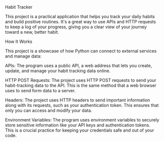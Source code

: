 Habit Tracker

This project is a practical application that helps you track your daily habits and build positive routines. It's a great way to use APIs and HTTP requests to keep a log of your progress, giving you a clear view of your journey toward a new, better habit.

How It Works 

This project is a showcase of how Python can connect to external services and manage data:

APIs: The program uses a public API, a web address that lets you create, update, and manage your habit tracking data online.

HTTP POST Requests: The project uses HTTP POST requests to send your habit-tracking data to the API. This is the same method that a web browser uses to send form data to a server.

Headers: The project uses HTTP headers to send important information along with its requests, such as your authentication token. This ensures that only you can access and modify your data.

Environment Variables: The program uses environment variables to securely store sensitive information like your API keys and authentication tokens. This is a crucial practice for keeping your credentials safe and out of your code.
